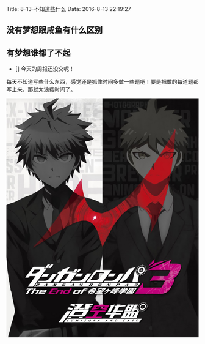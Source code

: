 Title: 8-13-不知道些什么
Data: 2016-8-13 22:19:27

## 没有梦想跟咸鱼有什么区别
## 有梦想谁都了不起

- [] 今天的周报还没交呢！

每天不知道写些什么东西，感觉还是抓住时间多做一些题吧！要是把做的每道题都写上来，那就太浪费时间了。

![](https://raw.githubusercontent.com/y119777/pelican_blog/master/images/8-13.jpg)
